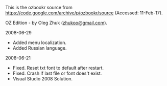 This is the ozbookr source from https://code.google.com/archive/p/ozbookr/source (Accessed: 11-Feb-17).

OZ Edition - by Oleg Zhuk (zhukoo@gmail.com).

2008-06-29
- Added menu localization.
- Added Russian language.

2008-06-21
- Fixed. Reset txt font to default after restart.
- Fixed. Crash if last file or font does't exist.
- Visual Studio 2008 Solution.

